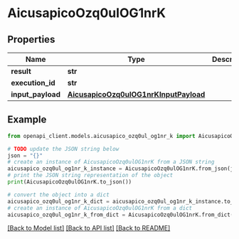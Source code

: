 # AicusapicoOzq0ulOG1nrK


## Properties

Name | Type | Description | Notes
------------ | ------------- | ------------- | -------------
**result** | **str** |  | [optional] 
**execution_id** | **str** |  | [optional] 
**input_payload** | [**AicusapicoOzq0ulOG1nrKInputPayload**](AicusapicoOzq0ulOG1nrKInputPayload.md) |  | [optional] 

## Example

```python
from openapi_client.models.aicusapico_ozq0ul_og1nr_k import AicusapicoOzq0ulOG1nrK

# TODO update the JSON string below
json = "{}"
# create an instance of AicusapicoOzq0ulOG1nrK from a JSON string
aicusapico_ozq0ul_og1nr_k_instance = AicusapicoOzq0ulOG1nrK.from_json(json)
# print the JSON string representation of the object
print(AicusapicoOzq0ulOG1nrK.to_json())

# convert the object into a dict
aicusapico_ozq0ul_og1nr_k_dict = aicusapico_ozq0ul_og1nr_k_instance.to_dict()
# create an instance of AicusapicoOzq0ulOG1nrK from a dict
aicusapico_ozq0ul_og1nr_k_from_dict = AicusapicoOzq0ulOG1nrK.from_dict(aicusapico_ozq0ul_og1nr_k_dict)
```
[[Back to Model list]](../README.md#documentation-for-models) [[Back to API list]](../README.md#documentation-for-api-endpoints) [[Back to README]](../README.md)


